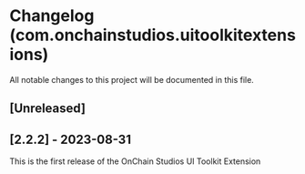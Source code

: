 # Changelog (com.onchainstudios.uitoolkitextensions)

All notable changes to this project will be documented in this file.

## [Unreleased]

## [2.2.2] - 2023-08-31

This is the first release of the OnChain Studios UI Toolkit Extension 

